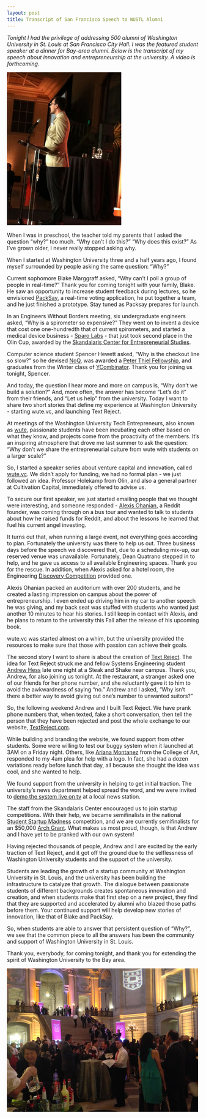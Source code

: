 ```yaml
---
layout: post
title: Transcript of San Francisco Speech to WUSTL Alumni
---
```


*Tonight I had the privilege of addressing 500 alumni of Washington University in St. Louis at San Francisco City Hall. I was the featured student speaker at a dinner for Bay-area alumni. Below is the transcript of my speech about innovation and entrepreneurship at the university. A video is forthcoming.*


<a href="/images/sf_speech.jpg"><img src="/images/sf_speech_small.jpg" alt="San Francisco Speech"></a>


When I was in preschool, the teacher told my parents that I asked the question “why?” too much. “Why can’t I do this?” “Why does this exist?” As I’ve grown older, I never really stopped asking why. 

When I started at Washington University three and a half years ago, I found myself surrounded by people asking the same question: “Why?”

Current sophomore Blake Marggraff asked, “Why can’t I poll a group of people in real-time?” Thank you for coming tonight with your family, Blake. He saw an opportunity to increase student feedback during lectures, so he envisioned [PackSay](http://packsay.com), a real-time voting application, he put together a team, and he just finished a prototype. Stay tuned as Packsay prepares for launch.

In an Engineers Without Borders meeting, six undergraduate engineers asked, “Why is a spirometer so expensive?” They went on to invent a device that cost one one-hundredth that of current spirometers, and started a medical device business - [Sparo Labs](http://sparolabs.com) - that just took second place in the Olin Cup, awarded by the [Skandalaris Center for Entrepreneurial Studies](http://sc.wustl.edu). 

Computer science student Spencer Hewett asked, “Why is the checkout line so slow?” so he devised [NoQ](http://noq.io), was awarded a [Peter Thiel Fellowship](www.thielfellowship.org), and graduates from the Winter class of [YCombinator](http://ycombinator.com). Thank you for joining us tonight, Spencer.


And today, the question I hear more and more on campus is, “Why don’t we build a solution?” And, more often, the answer has become “Let’s do it” from their friends, and “Let us help” from the university. Today I want to share two short stories that define my experience at Washington University - starting wute.vc, and launching Text Reject. 

At meetings of the Washington University Tech Entrepreneurs, also known as [wute](http://wute.org), passionate students have been incubating each other based on what they know, and projects come from the proactivity of the members. It’s an inspiring atmosphere that drove me last summer to ask the question: “Why don’t we share the entrepreneurial culture from wute with students on a larger scale?”

So, I started a speaker series about venture capital and innovation, called [wute.vc](http//wute.vc). We didn’t apply for funding, we had no formal plan - we just followed an idea. Professor Holekamp from Olin, and also a general partner at Cultivation Capital, immediately offered to advise us. 

To secure our first speaker, we just started emailing people that we thought were interesting, and someone responded - [Alexis Ohanian](http://alexisohanian.com), a Reddit founder, was coming through on a bus tour and wanted to talk to students about how he raised funds for Reddit, and about the lessons he learned that fuel his current angel investing. 


It turns out that, when running a large event, not everything goes according to plan. Fortunately the university was there to help us out. Three business days before the speech we discovered that, due to a scheduling mix-up, our reserved venue was unavailable. Fortunately, Dean Quatrano stepped in to help, and he gave us access to all available Engineering spaces. Thank you for the rescue. In addition, when Alexis asked for a hotel room, the Engineering [Discovery Competition](http://engineering.wustl.edu/disc-comp.aspx) provided one. 

Alexis Ohanian packed an auditorium with over 200 students, and he created a lasting impression on campus about the power of entrepreneurship. I even ended up driving him in my car to another speech he was giving, and my back seat was stuffed with students who wanted just another 10 minutes to hear his stories. I still keep in contact with Alexis, and he plans to return to the university this Fall after the release of his upcoming book.

wute.vc was started almost on a whim,  but the university provided the resources to make sure that those with passion can achieve their goals. 

The second story I want to share is about the creation of [Text Reject](http://textreject.com).  The idea for Text Reject struck me and fellow Systems Engineering student [Andrew Hess](www.linkedin.com/pub/andrew-clayton-hess/20/83/4) late one night at a Steak and Shake near campus. Thank you, Andrew, for also joining us tonight. At the restaurant, a stranger asked one of our friends for her phone number, and she reluctantly gave it to him to avoid the awkwardness of saying “no.” Andrew and I asked, “Why isn’t there a better way to avoid giving out one’s number to unwanted suitors?” 


So, the following weekend Andrew and I built Text Reject. We have prank phone numbers that, when texted, fake a short conversation, then tell the person that they have been rejected and post the whole exchange to our website, [TextReject.com](http://textreject.com). 

While building and branding the website, we found support from other students. Some were willing to test our buggy system when it launched at 3AM on a Friday night. Others, like [Ariana Montanez](http://www.linkedin.com/pub/ariana-montanez/66/ba0/7a1) from the College of Art, responded to my 4am plea for help with a logo. In fact, she had a dozen variations ready before lunch that day, all because she thought the idea was cool, and she wanted to help. 

We found support from the university in helping to get initial traction. The university’s news department helped spread the word, and we were invited to [demo the system live on tv](http://www.philipithomas.com/me-on-fox-2-news-for-text-reject/) at a local news station. 

The staff from the Skandalaris Center encouraged us to join startup competitions. With their help, we became semifinalists in the national [Student Startup Madness](http://studentstartupmadness.com) competition, and we are currently semifinalists for an $50,000 [Arch Grant](http://archgrants.org). What makes us most proud, though, is that Andrew and I have yet to be pranked with our own system!

Having rejected thousands of people, Andrew and I are excited by the early traction of Text Reject, and it got off the ground due to the selflessness of Washington University students and the support of the university.

Students are leading the growth of a startup community at Washington University in St. Louis, and the university has been building the infrastructure to catalyze that growth. The dialogue between passionate students of different backgrounds creates spontaneous innovation and creation, and when students make that first step on a new project, they find that they are supported and accelerated by alumni who blazed those paths before them. Your continued support will help develop new stories of innovation, like that of Blake and PackSay.

So, when students are able to answer that persistent question of “Why?”, we see that the common piece to all the answers has been the community and support of Washington University in St. Louis. 

Thank you, everybody, for coming tonight, and thank you for extending the spirit of Washington University to the Bay area.

<a href="/images/sf_city_hall.jpg"><img src="/images/sf_city_hall_small.jpg" alt="San Francisco City Hall" /></a>
